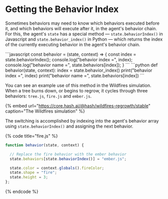 # Getting the Behavior Index

Sometimes behaviors may need to know which behaviors executed before it, and which behaviors will execute after it, in the agent's behavior chain. For this, the agent's `state` has a special method — `state.behaviorIndex()` in Javascript and `state.behavior_index()` in Python — which returns the index of the currently executing behavior in the agent's behavior chain.

<Tabs>
<Tab title="JavaScript" >
```javascript
const behavior = (state, context) => {
    const index = state.behaviorIndex();
    console.log("behavior index =", index);
    console.log("behavior name =", state.behaviors[index]);
}
```
</Tab>

<Tab title="Python" >
```python
def behavior(state, context):
    index = state.behavior_index()
    print("behavior index =", index)
    print("behavior name =", state.behaviors[index])
```
</Tab>
</Tabs>

You can see an example use of this method in the Wildfires simulation. When a tree burns down, or begins to regrow, it cycles through three behaviors: `tree.js`, `fire.js` and `ember.js`.

{% embed url="https://core.hash.ai/@hash/wildfires-regrowth/stable" caption="The Wildfires simulation" %}

The switching is accomplished by indexing into the agent's behavior array using `state.behaviorIndex()` and assigning the next behavior.

{% code title="fire.js" %}
```javascript
function behavior(state, context) {

  // Replace the fire behavior with the ember behavior
  state.behaviors[state.behaviorIndex()] = "ember.js";

  state.color = context.globals().fireColor;
  state.shape = "fire";
  state.height = 3;
};
```
{% endcode %}

